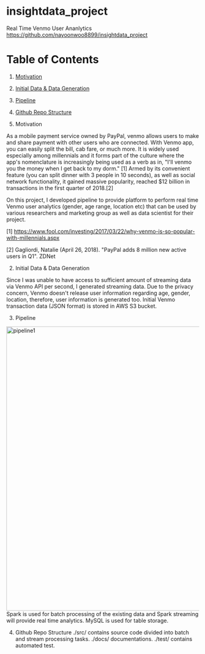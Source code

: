# insightdata_project
Real Time Venmo User Ananlytics
https://github.com/nayoonwoo8899/insightdata_project

# Table of Contents
1. [Motivation](README.md#motivation)
2. [Initial Data & Data Generation](README.md#initial-data-and-data-generation)
3. [Pipeline](README.md#pipeline)
4. [Github Repo Structure](README.md#github-repo-structure)

1. Motivation

As a mobile payment service owned by PayPal, venmo allows users to make and share payment with other users who are connected.
With Venmo app, you can easily split the bill, cab fare, or much more. It is widely used especially among millennials and it forms part of the culture where the app's nomenclature is increasingly being used as a verb as in, "I'll venmo you the money when I get back to my dorm." [1]
Armed by its convenient feature (you can split dinner with 3 people in 10 seconds), as well as social network functionality, it gained massive popularity, reached $12 billion in transactions in the first quarter of 2018.[2]

On this project, I developed pipeline to provide platform to perform real time Venmo user analytics (gender, age range, location etc) that can be used by various researchers and marketing group as well as data scientist for their project.

[1] https://www.fool.com/investing/2017/03/22/why-venmo-is-so-popular-with-millennials.aspx

[2] Gagliordi, Natalie (April 26, 2018). "PayPal adds 8 million new active users in Q1". ZDNet


2. Initial Data & Data Generation

Since I was unable to have access to sufficient amount of streaming data via Venmo API per second, I generated streaming data.
Due to the privacy concern, Venmo doesn't release user information regarding age, gender, location, therefore, user information is generated too.
Initial Venmo transaction data (JSON format) is stored in AWS S3 bucket.

3. Pipeline

<img width="742" alt="pipeline1" src="https://user-images.githubusercontent.com/41222469/45603086-76bd2200-b9f6-11e8-9384-c08469f05b04.png">
Spark is used for batch processing of the existing data and Spark streaming will provide real time analytics.
MySQL is used for table storage.


4. Github Repo Structure
./src/ contains source code divided into batch and stream processing tasks.
./docs/ documentations.
./test/ contains automated test.



